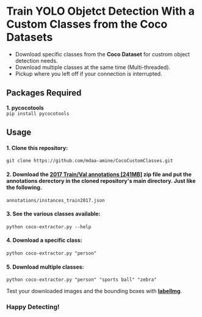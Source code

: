 

# Train YOLO Objetct Detection With a Custom Classes from the Coco Datasets

- Download specific classes from the **Coco Dataset** for custrom object detection needs.
- Download multiple classes at the same time (Multi-threaded).
- Pickup where you left off if your connection is interrupted.

## Packages Required
**1. pycocotools**  
`pip install pycocotools`

## Usage
#### 1. Clone this repository:  
`git clone https://github.com/mdaa-amine/CocoCustomClasses.git`
#### 2. Download the **[2017 Train/Val annotations \[241MB\]](https://cocodataset.org/#download)** zip file and put the **annotations derectory** in the cloned repository's main directory. Just like the following.
`annotations/instances_train2017.json`
#### 3. See the various classes available:  
`python coco-extractor.py --help` 
#### 4. Download a specific class:  
`python coco-extractor.py "person"`
#### 5. Download multiple classes:  
`python coco-extractor.py "person" "sports ball" "zebra"`

Test your downloaded images and the bounding boxes with **[  labelImg](https://github.com/tzutalin/labelImg)**.

### Happy Detecting!

